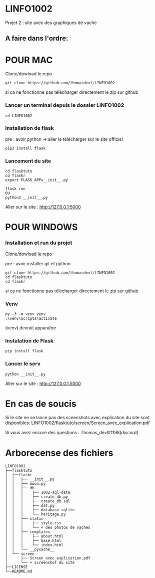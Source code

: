 # LINFO1002
Projet 2  : site avec des graphiques de vache

## A faire dans l'ordre:

# POUR MAC

Clone/dowload le repo

```
git clone https://github.com/thomasdevl/LINFO1002
```
si ca ne fonctionne pas télécharger directement le zip sur github


### Lancer un terminal depuis le dossier LINFO1002

```
cd LINFO1002
```

### Installation de flask

pre : avoir python => aller le télécharger sur le site officiel 

```
pip3 install flask
```

### Lancement du site

```
cd flasktuto
cd flaskr
export FLASK_APP=__init__.py
```

```
flask run 
OU
python3 __init__.py
```
Aller sur le site : http://127.0.0.1:5000 


# POUR WINDOWS

### Installation et run du projet

Clone/dowload le repo

pre : avoir installer git et python

```
git clone https://github.com/thomasdevl/LINFO1002
cd flasktuto
cd flaskr
```
si ca ne fonctionne pas télécharger directement le zip sur github

### Venv

```
py -3 -m venv venv
.\venv\Scripts\activate
```
(venv) devrait apparaître 

### Instalation de Flask

```
pip install flask
```

### Lancer le serv

```
python __init__.py
```

Aller sur le site : http://127.0.0.1:5000 

# En cas de soucis

Si le site ne se lance pas des sceenshots avec explication du site sont disponibles:
LINFO1002/flasktuto/screen/Screen_avec_explication.pdf

Si vous avez encore des questions : Thomas_devl#1198(discord)

# Arborecense des fichiers

```
LINFO1002
├──flasktuto
│  ├──flaskr
│  │   ├── __init__.py
│  │   ├── moon.py
│  │   ├── db
│  │   │    ├── 1002-sql-data
│  │   │    ├── create_db.py
│  │   │    ├── create_db.sql
│  │   │    ├── dat.py
│  │   │    ├── database.sqlite
│  │   │    └── heritage.py
│  │   ├── static
│  │   │    ├── style.css
│  │   │    └── + des photos de vaches
│  │   ├── templates
│  │   │    ├── about.html
│  │   │    ├── base.html
│  │   │    └── index.html
│  │   └── __pycache__
│  └── screen
│      ├── Screen_avec_explication.pdf
│      └── + screenshot du site
├──LICENSE
└──README.md
```


